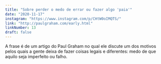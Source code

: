 ```yaml
---
title: "Sobre perder o medo de errar ou fazer algo 'paia'"
date: "2020-11-17"
instagram: "https://www.instagram.com/p/CHtW0oIMQTS/"
link: "http://paulgraham.com/early.html"
linkNumber: 13
draft: false
---
```


A frase é de um artigo do Paul Graham no qual ele discute um dos motivos pelos quais a gente deixa de fazer coisas legais e diferentes: medo de que aquilo seja imperfeito ou falho.
